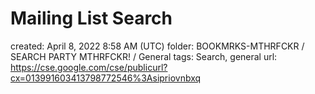# Mailing List Search

created: April 8, 2022 8:58 AM (UTC)
folder: BOOKMRKS-MTHRFCKR / SEARCH PARTY MTHRFCKR! / General
tags: Search, general
url: https://cse.google.com/cse/publicurl?cx=013991603413798772546%3Asipriovnbxq